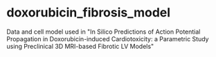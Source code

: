 # doxorubicin_fibrosis_model
Data and cell model used in "In Silico Predictions of Action Potential Propagation in Doxorubicin-induced Cardiotoxicity: a Parametric Study using Preclinical 3D MRI-based Fibrotic LV Models"
